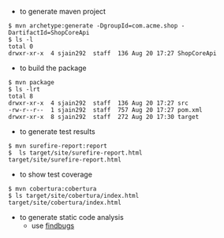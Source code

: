- to generate maven project 
```
$ mvn archetype:generate -DgroupId=com.acme.shop -DartifactId=ShopCoreApi
$ ls -l
total 0
drwxr-xr-x  4 sjain292  staff  136 Aug 20 17:27 ShopCoreApi

```
- to build the package 
```
$ mvn package 
$ ls -lrt
total 8
drwxr-xr-x  4 sjain292  staff  136 Aug 20 17:27 src
-rw-r--r--  1 sjain292  staff  757 Aug 20 17:27 pom.xml
drwxr-xr-x  8 sjain292  staff  272 Aug 20 17:30 target
```
- to generate test results  
```
$ mvn surefire-report:report
$  ls target/site/surefire-report.html
target/site/surefire-report.html
```

- to show test coverage 
```
$ mvn cobertura:cobertura
$ ls target/site/cobertura/index.html
target/site/cobertura/index.html
```
- to generate static code analysis
  - use [findbugs](https://mvnrepository.com/artifact/org.codehaus.mojo/findbugs-maven-plugin)
